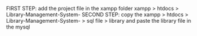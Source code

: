 FIRST STEP:
add the project file in the xampp folder
xampp > htdocs > Library-Management-System-
SECOND STEP:
copy the
xampp > htdocs > Library-Management-System- > sql file > library
and paste the library file in the mysql 
